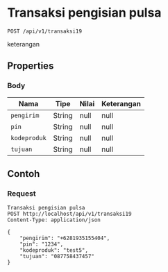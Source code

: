 # Transaksi pengisian pulsa
```http
POST /api/v1/transaksi19
```
keterangan
## Properties
### Body
Nama | Tipe | Nilai | Keterangan
--- | --- | --- | ---
<code>pengirim</code> | String | null | null
<code>pin</code> | String | null | null
<code>kodeproduk</code> | String | null | null
<code>tujuan</code> | String | null | null

## Contoh

### Request
```http
Transaksi pengisian pulsa
POST http://localhost/api/v1/transaksi19
Content-Type: application/json

{
    "pengirim": "+6281935155404",
    "pin": "1234",
    "kodeproduk": "test5",
    "tujuan": "087758437457"
}
```
